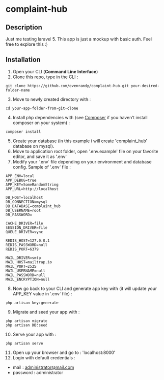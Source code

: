 # complaint-hub
## Description
Just me testing laravel 5. This app is just a mockup with basic auth. Feel free to explore this :)
## Installation
1. Open your CLI (**Command Line Interface**)
2. Clone this repo, type in the CLI : 
```
git clone https://github.com/evenramdy/complaint-hub.git your-desired-folder-name
```
3. Move to newly created directory with :
```
cd your-app-folder-from-git-clone
```
4. Install php dependencies with (see [Composer](https://getcomposer.org/download/) if you haven't install composer on your system) :
```
composer install
```
5. Create your database (in this example i will create 'complaint_hub' database on mysql).
6. Move to application root folder, open '.env.example' file on your favorite editor, and save it as '.env'
7. Modify your '.env' file depending on your environment and database config. Sample of '.env' file :
```
APP_ENV=local
APP_DEBUG=true
APP_KEY=SomeRandomString
APP_URL=http://localhost

DB_HOST=localhost
DB_CONNECTION=mysql
DB_DATABASE=complaint_hub
DB_USERNAME=root
DB_PASSWORD=

CACHE_DRIVER=file
SESSION_DRIVER=file
QUEUE_DRIVER=sync

REDIS_HOST=127.0.0.1
REDIS_PASSWORD=null
REDIS_PORT=6379

MAIL_DRIVER=smtp
MAIL_HOST=mailtrap.io
MAIL_PORT=2525
MAIL_USERNAME=null
MAIL_PASSWORD=null
MAIL_ENCRYPTION=null
```
8. Now go back to your CLI and generate app key with (it will update your APP_KEY value in '.env' file) :
```
php artisan key:generate
```
9. Migrate and seed your app with :
```
php artisan migrate
php artisan DB:seed
```
10. Serve your app with :
```
php artisan serve
```
11. Open up your browser and go to : 'localhost:8000'
12. Login with default credentials :
  * mail : administrator@mail.com
  * password : administrator